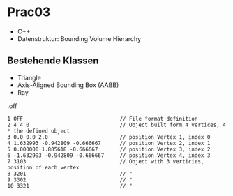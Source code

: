 # Prac03

* C++
* Datenstruktur: Bounding Volume Hierarchy

## Bestehende Klassen

* Triangle
* Axis-Aligned Bounding Box (AABB)
* Ray

.off

```
1 OFF								// File format definition2 4 4 0								// Object built form 4 vertices, 4 * the defined object3 0.0 0.0 2.0						// position Vertex 1, index 04 1.632993 -0.942809 -0.666667		// position Vertex 2, index 15 0.000000 1.885618 -0.666667		// position Vertex 3, index 26 -1.632993 -0.942809 -0.666667		// position Vertex 4, index 37 3103								// Object with 3 verticies, position of each vertex8 3201							 	// "9 3302								// "10 3321								// "
```